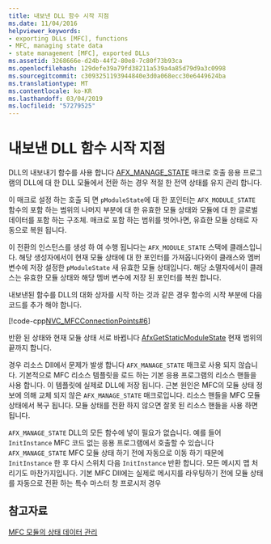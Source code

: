 ```yaml
---
title: 내보낸 DLL 함수 시작 지점
ms.date: 11/04/2016
helpviewer_keywords:
- exporting DLLs [MFC], functions
- MFC, managing state data
- state management [MFC], exported DLLs
ms.assetid: 3268666e-d24b-44f2-80e8-7c80f73b93ca
ms.openlocfilehash: 129defe39a79fd38211a539a4a85d79d9a3c0998
ms.sourcegitcommit: c3093251193944840e3d0a068ecc30e6449624ba
ms.translationtype: MT
ms.contentlocale: ko-KR
ms.lasthandoff: 03/04/2019
ms.locfileid: "57279525"
---
```

# <a name="exported-dll-function-entry-points"></a>내보낸 DLL 함수 시작 지점

DLL의 내보내기 함수를 사용 합니다 [AFX_MANAGE_STATE](reference/extension-dll-macros.md#afx_manage_state) 매크로 호출 응용 프로그램의 DLL에 대 한 DLL 모듈에서 전환 하는 경우 적절 한 전역 상태를 유지 관리 합니다.

이 매크로 설정 하는 호출 되 면 `pModuleState`에 대 한 포인터는 `AFX_MODULE_STATE` 함수의 포함 하는 범위의 나머지 부분에 대 한 유효한 모듈 상태와 모듈에 대 한 글로벌 데이터를 포함 하는 구조체. 매크로 포함 하는 범위를 벗어나면, 유효한 모듈 상태로 자동으로 복원 됩니다.

이 전환의 인스턴스를 생성 하 여 수행 됩니다는 `AFX_MODULE_STATE` 스택에 클래스입니다. 해당 생성자에서이 현재 모듈 상태에 대 한 포인터를 가져옵니다와이 클래스와 멤버 변수에 저장 설정한 `pModuleState` 새 유효한 모듈 상태입니다. 해당 소멸자에서이 클래스는 유효한 모듈 상태와 해당 멤버 변수에 저장 된 포인터를 복원 합니다.

내보낸된 함수를 DLL의 대화 상자를 시작 하는 것과 같은 경우 함수의 시작 부분에 다음 코드를 추가 해야 합니다.

[!code-cpp[NVC_MFCConnectionPoints#6](../mfc/codesnippet/cpp/exported-dll-function-entry-points_1.cpp)]

반환 된 상태와 현재 모듈 상태 서로 바뀝니다 [AfxGetStaticModuleState](reference/extension-dll-macros.md#afxgetstaticmodulestate) 현재 범위의 끝까지 합니다.

경우 리소스 Dll에서 문제가 발생 합니다 `AFX_MANAGE_STATE` 매크로 사용 되지 않습니다. 기본적으로 MFC 리소스 템플릿을 로드 하는 기본 응용 프로그램의 리소스 핸들을 사용 합니다. 이 템플릿에 실제로 DLL에 저장 됩니다. 근본 원인은 MFC의 모듈 상태 정보에 의해 교체 되지 않은 `AFX_MANAGE_STATE` 매크로입니다. 리소스 핸들을 MFC 모듈 상태에서 복구 됩니다. 모듈 상태를 전환 하지 않으면 잘못 된 리소스 핸들을 사용 하면 됩니다.

`AFX_MANAGE_STATE` DLL의 모든 함수에 넣이 필요가 없습니다. 예를 들어 `InitInstance` MFC 코드 없는 응용 프로그램에서 호출할 수 있습니다 `AFX_MANAGE_STATE` MFC 모듈 상태 하기 전에 자동으로 이동 하기 때문에 `InitInstance` 한 후 다시 스위치 다음 `InitInstance` 반환 합니다. 모든 메시지 맵 처리기도 마찬가지입니다. 기본 MFC Dll에는 실제로 메시지를 라우팅하기 전에 모듈 상태를 자동으로 전환 하는 특수 마스터 창 프로시저 경우

## <a name="see-also"></a>참고자료

[MFC 모듈의 상태 데이터 관리](../mfc/managing-the-state-data-of-mfc-modules.md)
